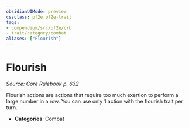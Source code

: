 ```yaml
---
obsidianUIMode: preview
cssclass: pf2e,pf2e-trait
tags:
- compendium/src/pf2e/crb
- trait/category/combat
aliases: ["Flourish"]
---
```

# Flourish  
*Source: Core Rulebook p. 632*  

Flourish actions are actions that require too much exertion to perform a large number in a row. You can use only 1 action with the flourish trait per turn.

- **Categories**: Combat